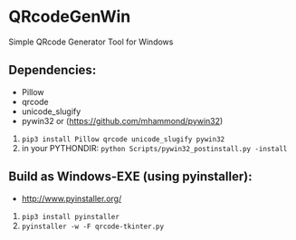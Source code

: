 # QRcodeGenWin
Simple QRcode Generator Tool for Windows

## Dependencies:
- Pillow
- qrcode
- unicode_slugify
- pywin32 or (https://github.com/mhammond/pywin32)

1) `pip3 install Pillow qrcode unicode_slugify pywin32`
2) in your PYTHONDIR: `python Scripts/pywin32_postinstall.py -install`

## Build as Windows-EXE (using pyinstaller):
- http://www.pyinstaller.org/

1) `pip3 install pyinstaller`
2) `pyinstaller -w -F qrcode-tkinter.py`
